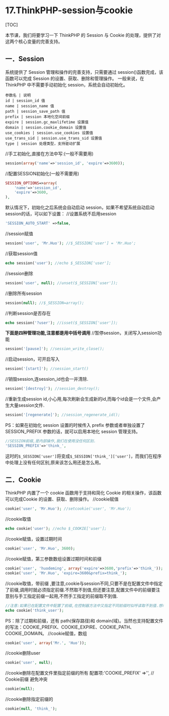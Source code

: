 #  17.ThinkPHP-session与cookie
[TOC]

本节课，我们将要学习一下 ThinkPHP 的 Session 与 Cookie 的处理，提供了对这两个核心变量的完善支持。

## 一．Session
系统提供了 Session 管理和操作的完善支持，只需要通过 session()函数完成，该函数可以完成 Session 的设置、获取、删除和管理操作。
一般来说，在 ThinkPHP 中不需要手动初始化 session，系统会自动初始化。
```table
参数名 | 说明
id | session_id 值
name | session_name 值
path | session_save_path 值
prefix | session 本地化空间前缀
expire | session.gc_maxlifetime 设置值
domain | session.cookie_domain 设置值
use_cookies | session.use_cookies 设置值
use_trans_sid | session.use_trans_sid 设置值
type | session 处理类型，支持驱动扩展
```
//手工初始化,直接在方法中写:(一般不需要用)
```php
session(array('name'=>'session_id', 'expire'=>3600));
```
//配置SESSION初始化(一般不需要用)
```php
SESSION_OPTIONS=>array(
    'name'=>'session_id',
    'expire'=>3600,
),
```
默认情况下，初始化之后系统会自动启动 session，如果不希望系统自动启动 session的话，可以如下设置：
//设置系统不启用session
```php
'SESSION_AUTO_START' =>false,
```
//session赋值
```php
session('user', 'Mr.Huo'); //$_SESSION['user'] = 'Mr.Huo';
```
//获取session值
```php
echo session('user'); //echo $_SESSION['user'];
```
//session删除
```php
session('user', null); //unset($_SESSION['user']);
```
//删除所有session
```php
session(null); //$_SESSION=array();
```
//判断session是否存在
```php
echo session('?user'); //isset($_SESSION['user']);
```

**下面是四种管理功能,注意都是用中括号调用**
//暂停session，关闭写入session功能
```php
session('[pause]'); //session_write_close();
```
//启动session，可开启写入
```php
session('[start]'); //session_start()
```
//销毁session,连session_id也会一并清除.
```php
session('[destroy]'); //session_destroy();
```
//重新生成session id,小心用,每次刷新会生成新的id,而每个id会是一个文件,会产生大量session文件.
```php
session('[regenerate]'); //session_regenerate_id();
```

PS：如果在初始化 session 设置的时候传入 prefix 参数或者单独设置了SESSION_PREFIX 参数的话，就可以启用本地化 session 管理支持。
```php
//SESSION前缀,是内部操作,我们在使用没任何区别.
'SESSION_PREFIX'=>'think_', 
```
这时的`$_SESSION['user']`将变成`$_SESSION['think_']['user']`，而我们在程序中处理上没有任何区别,原来该怎么用还是怎么用。

## 二．Cookie
ThinkPHP 内置了一个 cookie 函数用于支持和简化 Cookie 的相关操作，该函数可以完成Cookie 的设置、获取、删除操作。
//cookie赋值
```php
cookie('user', 'Mr.Huo'); //setcookie('user', 'Mr.Huo');
```
//cookie取值
```php
echo cookie('user'); //echo $_COOKIE['user'];
```
//cookie赋值，设置过期时间
```php
cookie('user', 'Mr.Huo', 3600);
```
//cookie赋值，第三参数数组设置过期时间和前缀
```php
cookie('user', 'huodeming', array('expire'=>3600,'prefix'=>'think_'));
cookie('user', 'Mr.Huo', 'expire=3600&prefix=think_');
```
//cookie取值，带前缀 ,要注意,cookie与session不同,只要不是在配置文件中指定了前缀,调用时就必须指定前缀.不然取不到值,但还要注意,配置文件中的前缀要注意别与手工指定前缀一起用,不然手工指定的前缀取不到值.
```php
//注意:如果已在配置文件中配置了前缀,在控制器方法中又指定不同前缀时似呼读取不到值.想尽办法都读取不到.
echo cookie('think_user');
```
PS：除了过期和前缀，还有 path(保存路径)和 domain(域)。当然也支持配置文件的写法：COOKIE_PREFIX、COOKIE_EXPIRE、COOKIE_PATH、COOKIE_DOMAIN。
//cookie赋值，数组
```php
cookie('user', array('Mr.', 'Huo'));
```
//cookie删除user
```php
cookie('user', null);
```
//cookie删除在配置文件里指定前缀的所有
配置项:'COOKIE_PREFIX' =>'', // Cookie前缀 避免冲突
```php
cookie(null);
```
//cookie删除指定前缀的
```php
cookie(null, 'think_');
```